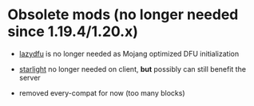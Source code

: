# Obsolete mods (no longer needed since 1.19.4/1.20.x)
- [lazydfu](https://modrinth.com/mod/lazydfu) is no longer needed as Mojang optimized DFU initialization
- [starlight](https://modrinth.com/mod/starlight) no longer needed on client, **but** possibly can still benefit the server

- removed every-compat for now (too many blocks)